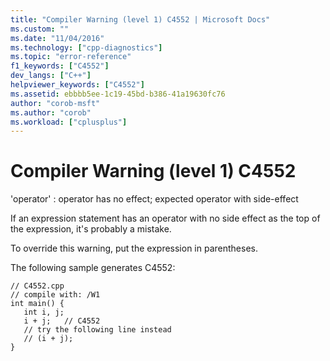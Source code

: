 ```yaml
---
title: "Compiler Warning (level 1) C4552 | Microsoft Docs"
ms.custom: ""
ms.date: "11/04/2016"
ms.technology: ["cpp-diagnostics"]
ms.topic: "error-reference"
f1_keywords: ["C4552"]
dev_langs: ["C++"]
helpviewer_keywords: ["C4552"]
ms.assetid: ebbbb5ee-1c19-45bd-b386-41a19630fc76
author: "corob-msft"
ms.author: "corob"
ms.workload: ["cplusplus"]
---
```

# Compiler Warning (level 1) C4552
'operator' : operator has no effect; expected operator with side-effect  
  
 If an expression statement has an operator with no side effect as the top of the expression, it's probably a mistake.  
  
 To override this warning, put the expression in parentheses.  
  
 The following sample generates C4552:  
  
```  
// C4552.cpp  
// compile with: /W1  
int main() {  
   int i, j;  
   i + j;   // C4552  
   // try the following line instead  
   // (i + j);  
}  
```